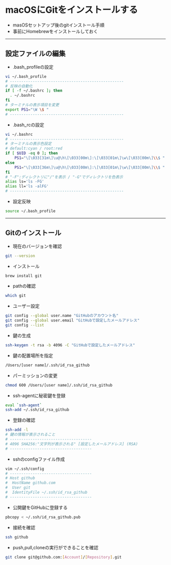 # macOSにGitをインストールする  
* masOSセットアップ後のgitインストール手順
* 事前にHomebrewをインストールしておく

***
## 設定ファイルの編集  
* .bash_profileの設定
```bash
vi ~/.bash_profile
# --------------------------------------------------
# 反映の自動化
if [ -f ~/.bashrc ]; then
  . ~/.bashrc
fi
# ターミナルの表示項目を変更
export PS1="\W \$ "
# --------------------------------------------------
```

* .bash_rcの設定
```bash
vi ~/.bashrc
# --------------------------------------------------
# ターミナルの表示色設定
# default:cyan / root:red
if [ $UID -eq 0 ]; then
    PS1="\[\033[31m\]\u@\h\[\033[00m\]:\[\033[01m\]\w\[\033[00m\]\\$ "
else
    PS1="\[\033[36m\]\u@\h\[\033[00m\]:\[\033[01m\]\w\[\033[00m\]\\$ "
fi
# "-F":ディレクトリに"/"を表示 / "-G"でディレクトリを色表示
alias ls='ls -FG'
alias ll='ls -alFG'
# --------------------------------------------------
```

* 設定反映
```bash
source ~/.bash_profile
```

***
## Gitのインストール  
* 現在のバージョンを確認
```bash
git --version
```

* インストール
```bash
brew install git
```

* pathの確認
```bash
which git
```

* ユーザー設定
```bash
git config --global user.name "GitHubのアカウント名"
git config --global user.email "GitHubで設定したメールアドレス"
git config --list
```

* 鍵の生成
```bash
ssh-keygen -t rsa -b 4096 -C "GitHubで設定したメールアドレス"
```

* 鍵の配置場所を指定
```bash
/Users/[user name]/.ssh/id_rsa_github
```

* パーミッションの変更
```bash
chmod 600 /Users/[user name]/.ssh/id_rsa_github
```

* ssh-agentに秘密鍵を登録
```bash
eval `ssh-agent`
ssh-add ~/.ssh/id_rsa_github
```

* 登録の確認
```bash
ssh-add -l
# 鍵の情報が表示されること
# ------------------------------------
# 4096 SHA256:"文字列が表示される" [設定したメールアドレス] (RSA)
# ------------------------------------
```

* sshのconfigファイル作成
```bash
vim ~/.ssh/config
# ------------------------------------
# Host github
#  HostName github.com
#  User git
#  IdentityFile ~/.ssh/id_rsa_github
# ------------------------------------
```

* 公開鍵をGitHubに登録する
```bash
pbcopy < ~/.ssh/id_rsa_github.pub
```

* 接続を確認
```bash
ssh github
```

* push,pull,cloneの実行ができることを確認
```bash
git clone git@github.com:[Account]/[Repository].git
```
